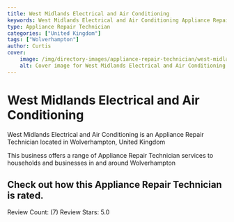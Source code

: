 ```yaml
---
title: West Midlands Electrical and Air Conditioning
keywords: West Midlands Electrical and Air Conditioning Appliance Repair Technician Wolverhampton United Kingdom 
type: Appliance Repair Technician 
categories: ["United Kingdom"]
tags: ["Wolverhampton"]
author: Curtis
cover:
    image: /img/directory-images/appliance-repair-technician/west-midlands-electrical-and-air-conditioning.webp
    alt: Cover image for West Midlands Electrical and Air Conditioning the United Kingdom based Appliance Repair Technician servicing Wolverhampton 
---
```


# West Midlands Electrical and Air Conditioning
West Midlands Electrical and Air Conditioning is an Appliance Repair Technician located in Wolverhampton, United Kingdom

This business offers a range of Appliance Repair Technician services to households and businesses in and around Wolverhampton

## Check out how this Appliance Repair Technician is rated.
Review Count: (7)
Review Stars: 5.0
